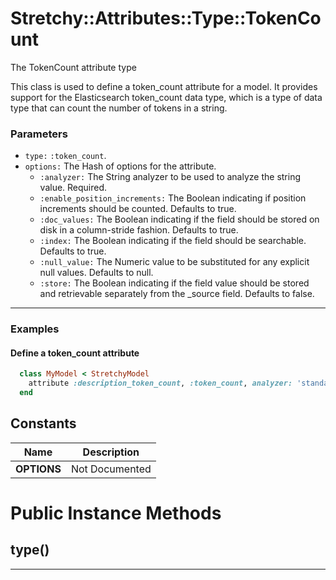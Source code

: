 # Stretchy::Attributes::Type::TokenCount [](#class-Stretchy::Attributes::Type::TokenCount) [](#top)
The TokenCount attribute type

This class is used to define a token_count attribute for a model. It provides support for the Elasticsearch token_count data type, which is a type of data type that can count the number of tokens in a string.

### Parameters

- `type:` `:token_count`.
- `options:` The Hash of options for the attribute.
   - `:analyzer:` The String analyzer to be used to analyze the string value. Required.
   - `:enable_position_increments:` The Boolean indicating if position increments should be counted. Defaults to true.
   - `:doc_values:` The Boolean indicating if the field should be stored on disk in a column-stride fashion. Defaults to true.
   - `:index:` The Boolean indicating if the field should be searchable. Defaults to true.
   - `:null_value:` The Numeric value to be substituted for any explicit null values. Defaults to null.
   - `:store:` The Boolean indicating if the field value should be stored and retrievable separately from the _source field. Defaults to false.

---

### Examples

#### Define a token_count attribute

```ruby
  class MyModel < StretchyModel
    attribute :description_token_count, :token_count, analyzer: 'standard'
  end
```
    
## Constants
| Name | Description |
| ---- | ----------- |
| **OPTIONS[](#OPTIONS)** | Not Documented |

# Public Instance Methods

      
## type() [](#method-i-type)
         
  
        
---

